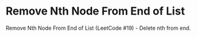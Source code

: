 # Remove Nth Node From End of List

Remove Nth Node From End of List (LeetCode #19) - Delete nth from end.
